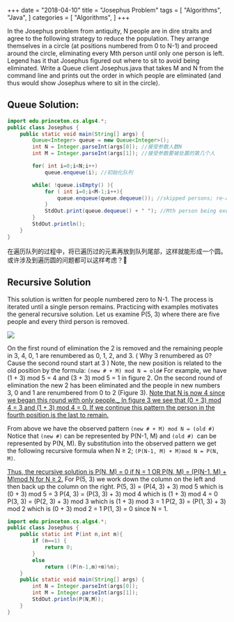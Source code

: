 +++
date = "2018-04-10"
title = "Josephus Problem"
tags = [
    "Algorithms",
    "Java",
]
categories = [
    "Algorithms",
]
+++

In the Josephus problem from antiquity, N people are in dire straits and agree to the following strategy to reduce the population. They arrange themselves in a circle (at positions numbered from 0 to N-1) and proceed around the circle, eliminating every Mth person until only one person is left. Legend has it that Josephus figured out where to sit to avoid being eliminated. Write a Queue client Josephus.java that takes M and N from the command line and prints out the order in which people are eliminated (and thus would show Josephus where to sit in the circle).

## Queue Solution:
```java
import edu.princeton.cs.algs4.*;
public class Josephus {
	public static void main(String[] args) {
		Queue<Integer> queue = new Queue<Integer>();
		int N = Integer.parseInt(args[0]); //接受参数人数N
		int M = Integer.parseInt(args[1]); //接受参数要被处置的第几个人

		for( int i=0;i<N;i++)
			queue.enqueue(i); //初始化队列

		while( !queue.isEmpty() ){
			for ( int i=0;i<M-1;i++){
				queue.enqueue(queue.dequeue()); //skipped persons; re-attach them to the end of queue
			}
            StdOut.print(queue.dequeue() + " "); //Mth person being executed.
		}
		StdOut.println();
	}
}
```

在遍历队列的过程中，将已遍历过的元素再放到队列尾部，这样就能形成一个圆。或许涉及到遍历圆的问题都可以这样考虑？👀

## Recursive Solution

This solution is written for people numbered zero to N-1. The process is iterated until a single person remains. Practicing with examples motivates the general recursive solution. Let us examine P(5, 3) where there are five people and every third person is removed.

![](/images/Josephus-problem/screenshot.png)

On the first round of elimination the 2 is removed and the remaining people in 3, 4, 0, 1 are renumbered as 0, 1, 2, and 3. ( Why 3 renumbered as 0? Cause the second round start at 3 ) Note, the new position is related to the old position by the formula:
` (new # + M) mod N = old# `
For example, we have (1 + 3) mod 5 = 4 and (3 + 3) mod 5 = 1 in figure 2.
On the second round of elimination the new 2 has been eliminated and the people in new numbers 3, 0 and 1 are renumbered from 0 to 2 (Figure 3). <u>Note that N is now 4 since we began this round with only people._ In figure 3 we see that (0 + 3) mod 4 = 3 and (1 + 3) mod 4 = 0. If we continue this pattern the person in the fourth position is the last to remain.</u>

From above we have the observed pattern `(new # + M) mod N = (old #)`
Notice that `(new #)` can be represented by P(N-1, M) and `(old #) `can be represented by P(N, M).
By substitution into the observed pattern we get the following recursive formula when N ≥ 2;
`(P(N-1, M) + M)mod N = P(N, M)`.

<u>Thus, the recursive solution is P(N, M) = 0 if N = 1 OR P(N, M) = (P(N-1, M) + M)mod N for N ≥ 2.</u>
For P(5, 3) we work down the column on the left and then back up the column on the right.
P(5, 3) = (P(4, 3) + 3) mod 5              which is (0 + 3) mod 5 = 3
P(4, 3) = (P(3, 3) + 3) mod 4              which is (1 + 3) mod 4 = 0
P(3, 3) = (P(2, 3) + 3) mod 3              which is (1 + 3) mod 3 = 1
P(2, 3) = (P(1, 3) + 3) mod 2              which is (0 + 3) mod 2 = 1
P(1, 3) = 0 since N = 1.

```java
import edu.princeton.cs.algs4.*;
public class Josephus {
	public static int P(int n,int m){
		if (n==1) {
			return 0;
		}
		else
			return ((P(n-1,m)+m)%n);
	}
	public static void main(String[] args) {
	    int N = Integer.parseInt(args[0]);
		int M = Integer.parseInt(args[1]);
		StdOut.println(P(N,M));
	}
}
```

